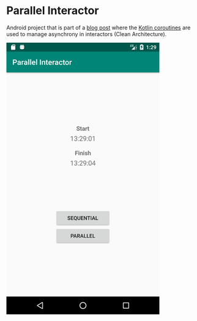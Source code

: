 # Parallel Interactor

Android project that is part of a [blog post](https://joseangelmaneiro.com/interactor-kotlin-coroutines/) where the [Kotlin coroutines](https://kotlinlang.org/docs/reference/coroutines/basics.html) are used to manage asynchrony in interactors (Clean Architecture).

<img src="./art/screenshot.png" width="400">
